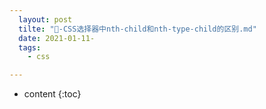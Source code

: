 ```yaml
---
  layout: post
  tilte: "🌈-CSS选择器中nth-child和nth-type-child的区别.md"
  date: 2021-01-11-
  tags: 
    - css

---
```



* content
{:toc}



